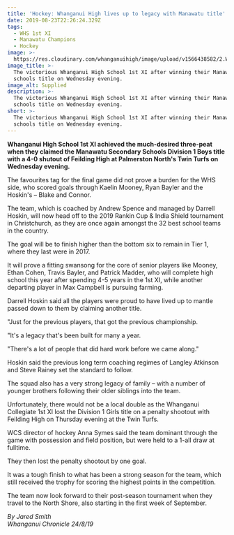 ```yaml
---
title: 'Hockey: Whanganui High lives up to legacy with Manawatu title'
date: 2019-08-23T22:26:24.329Z
tags:
  - WHS 1st XI
  - Manawatu Champions
  - Hockey
image: >-
  https://res.cloudinary.com/whanganuihigh/image/upload/v1566438582/2.Winners-4-to-Nil.jpg
image_title: >-
  The victorious Whanganui High School 1st XI after winning their Manawatu
  schools title on Wednesday evening.
image_alt: Supplied
description: >-
  The victorious Whanganui High School 1st XI after winning their Manawatu
  schools title on Wednesday evening.
short: >-
  The victorious Whanganui High School 1st XI after winning their Manawatu
  schools title on Wednesday evening.
---
```

**Whanganui High School 1st XI achieved the much-desired three-peat when they claimed the Manawatu Secondary Schools Division 1 Boys title with a 4-0 shutout of Feilding High at Palmerston North's Twin Turfs on Wednesday evening.**

The favourites tag for the final game did not prove a burden for the WHS side, who scored goals through Kaelin Mooney, Ryan Bayler and the Hoskin's – Blake and Connor.

The team, which is coached by Andrew Spence and managed by Darrell Hoskin, will now head off to the 2019 Rankin Cup & India Shield tournament in Christchurch, as they are once again amongst the 32 best school teams in the country.

The goal will be to finish higher than the bottom six to remain in Tier 1, where they last were in 2017.

It will prove a fitting swansong for the core of senior players like Mooney, Ethan Cohen, Travis Bayler, and Patrick Madder, who will complete high school this year after spending 4-5 years in the 1st XI, while another departing player in Max Campbell is pursuing farming.

Darrell Hoskin said all the players were proud to have lived up to mantle passed down to them by claiming another title.

"Just for the previous players, that got the previous championship.

"It's a legacy that's been built for many a year.

"There's a lot of people that did hard work before we came along."

Hoskin said the previous long term coaching regimes of Langley Atkinson and Steve Rainey set the standard to follow.

The squad also has a very strong legacy of family – with a number of younger brothers following their older siblings into the team.

Unfortunately, there would not be a local double as the Whanganui Collegiate 1st XI lost the Division 1 Girls title on a penalty shootout with Feilding High on Thursday evening at the Twin Turfs.

WCS director of hockey Anna Symes said the team dominant through the game with possession and field position, but were held to a 1-all draw at fulltime.

They then lost the penalty shootout by one goal.

It was a tough finish to what has been a strong season for the team, which still received the trophy for scoring the highest points in the competition.

The team now look forward to their post-season tournament when they travel to the North Shore, also starting in the first week of September.

_By Jared Smith_  
_Whanganui Chronicle 24/8/19_
